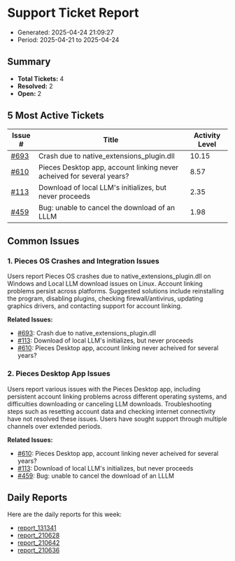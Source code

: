 # Support Ticket Report
- Generated: 2025-04-24 21:09:27
- Period: 2025-04-21 to 2025-04-24

## Summary
- **Total Tickets:** 4
- **Resolved:** 2
- **Open:** 2

## 5 Most Active Tickets
| Issue # | Title | Activity Level |
|---------|-------|----------------|
| [#693](https://github.com/pieces-app/support/issues/693) | Crash due to native_extensions_plugin.dll | 10.15 |
| [#610](https://github.com/pieces-app/support/issues/610) | Pieces Desktop app, account linking never acheived for several years? | 8.57 |
| [#113](https://github.com/pieces-app/support/issues/113) | Download of local LLM's initializes, but never proceeds  | 2.35 |
| [#459](https://github.com/pieces-app/support/issues/459) | Bug: unable to cancel the download of an LLLM | 1.98 |

## Common Issues
### 1. Pieces OS Crashes and Integration Issues
Users report Pieces OS crashes due to native_extensions_plugin.dll on Windows and Local LLM download issues on Linux.  Account linking problems persist across platforms.  Suggested solutions include reinstalling the program, disabling plugins, checking firewall/antivirus, updating graphics drivers, and contacting support for account linking.

**Related Issues:**
- [#693](https://github.com/pieces-app/support/issues/693): Crash due to native_extensions_plugin.dll
- [#113](https://github.com/pieces-app/support/issues/113): Download of local LLM's initializes, but never proceeds 
- [#610](https://github.com/pieces-app/support/issues/610): Pieces Desktop app, account linking never acheived for several years?

### 2. Pieces Desktop App Issues
Users report various issues with the Pieces Desktop app, including persistent account linking problems across different operating systems, and difficulties downloading or canceling LLM downloads.  Troubleshooting steps such as resetting account data and checking internet connectivity have not resolved these issues.  Users have sought support through multiple channels over extended periods.

**Related Issues:**
- [#610](https://github.com/pieces-app/support/issues/610): Pieces Desktop app, account linking never acheived for several years?
- [#113](https://github.com/pieces-app/support/issues/113): Download of local LLM's initializes, but never proceeds 
- [#459](https://github.com/pieces-app/support/issues/459): Bug: unable to cancel the download of an LLLM


## Daily Reports
Here are the daily reports for this week:

- [report_131341](daily/2025-04-22/report_131341.md)
- [report_210628](daily/2025-04-22/report_210628.md)
- [report_210642](daily/2025-04-23/report_210642.md)
- [report_210636](daily/2025-04-24/report_210636.md)
